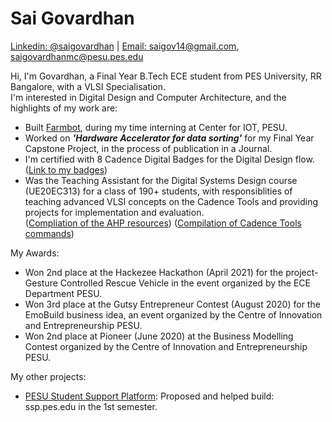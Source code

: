# Sai Govardhan
[Linkedin: @saigovardhan](https://www.linkedin.com/in/saigovardhan/) | [Email: saigov14@gmail.com](mailto:saigov14@gmail.com), [saigovardhanmc@pesu.pes.edu](mailto:saigovardhanmc@pesu.pes.edu)
>
Hi, I'm Govardhan, a Final Year B.Tech ECE student from PES University, RR Bangalore, with a VLSI Specialisation. \
I'm interested in Digital Design and Computer Architecture, and the highlights of my work are:

* Built [Farmbot](https://github.com/govardhnn/farmbot-pesu), during my time interning at Center for IOT, PESU.
* Worked on ***'Hardware Accelerator for data sorting'*** for my Final Year Capstone Project, in the process of publication in a Journal.
* I'm certified with 8 Cadence Digital Badges for the Digital Design flow. ([Link to my badges](https://www.credly.com/users/sai-govardhan/badges))
* Was the Teaching Assistant for the Digital Systems Design course (UE20EC313) for a class of 190+ students, 
with responsiblities of teaching advanced VLSI concepts on the Cadence Tools and providing projects for implementation and evaluation.\
  ([Compliation of the AHP resources](https://github.com/govardhnn/DSD_AHP))
  ([Compilation of Cadence Tools commands](http://bit.ly/cadencelabpesu))


My Awards:
* Won 2nd place at the Hackezee Hackathon (April 2021) for the project- Gesture Controlled Rescue Vehicle in the event organized by the ECE Department PESU. 
* Won 3rd place at the Gutsy Entrepreneur Contest (August 2020) for the EmoBuild business idea, an event organized by the Centre of Innovation and Entrepreneurship PESU. 
* Won 2nd place at Pioneer (June 2020) at the Business Modelling Contest organized by the Centre of Innovation and Entrepreneurship PESU.
>
My other projects:
* [PESU Student Support Platform](ssp.pes.edu): Proposed and helped build: ssp.pes.edu in the 1st semester.



<!---
govardhnn/govardhnn is a ✨ special ✨ repository because its `README.md` (this file) appears on your GitHub profile.
You can click the Preview link to take a look at your changes.
--->
